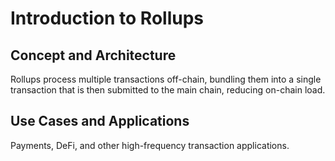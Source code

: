 # Introduction to Rollups

## Concept and Architecture
Rollups process multiple transactions off-chain, bundling them into a single transaction that is then submitted to the main chain, reducing on-chain load.

## Use Cases and Applications
Payments, DeFi, and other high-frequency transaction applications.

